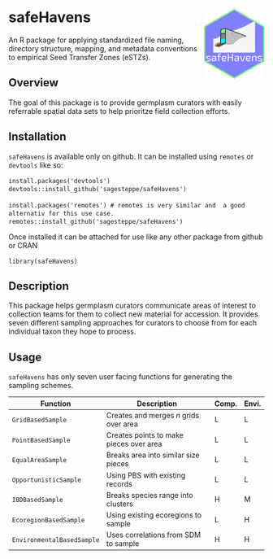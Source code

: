 # safeHavens <img src="inst/man/figures/logo.png" align="right" height="138" />
An R package for applying standardized file naming, directory structure, mapping, and metadata conventions to empirical Seed Transfer Zones (eSTZs). 

## Overview
The goal of this package is to provide germplasm curators with easily referrable spatial data sets to help prioritze field collection efforts.

## Installation
`safeHavens` is available only on github. 
It can be installed using `remotes` or `devtools` like so:
```
install.packages('devtools')
devtools::install_github('sagesteppe/safeHavens')

install.packages('remotes') # remotes is very similar and  a good alternativ for this use case.
remotes::install_github('sagesteppe/safeHavens')
```

Once installed it can be attached for use like any other package from github or CRAN

```
library(safeHavens)
```

## Description
This package helps germplasm curators communicate areas of interest to collection teams for them to collect new material for accession. It provides seven different sampling approaches for curators to choose from for each individual taxon they hope to process. 

## Usage  
`safeHavens` has only seven user facing functions for generating the sampling schemes.  

|        Function           |              Description               | Comp.| Envi.|
|---------------------------|----------------------------------------|------|------|
| `GridBasedSample`         | Creates and merges *n* grids over area |  L   |   L  |
| `PointBasedSample`        | Creates points to make pieces over area|  L   |   L  |
| `EqualAreaSample`         | Breaks area into similar size pieces   |  L   |   L  |
| `OpportunisticSample`     | Using PBS with existing records        |  L   |   L  |
| `IBDBasedSample`          | Breaks species range into clusters     |  H   |   M  |
| `EcoregionBasedSample`    | Using existing ecoregions to sample    |  L   |   H  |
| `EnvironmentalBasedSample`| Uses correlations from SDM to sample   |  H   |   H  |
